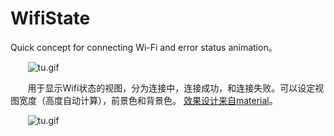 # WifiState

Quick concept for connecting Wi-Fi and error status animation。

&#160; &#160; &#160; &#160;![tu.gif](https://github.com/GreendaMi/WifiState/blob/master/preview%5B3%5D.gif?raw=true "")

&#160; &#160; &#160; &#160;用于显示Wifi状态的视图，分为连接中，连接成功，和连接失败。可以设定视图宽度（高度自动计算），前景色和背景色。
[效果设计来自material](https://material.uplabs.com/posts/connecting-and-error-state-wi-fi-animation)。

&#160; &#160; &#160; &#160;![tu.gif](https://github.com/GreendaMi/WifiState/blob/master/wifi2.gif?raw=true "")


